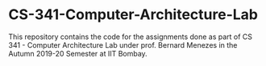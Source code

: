 # CS-341-Computer-Architecture-Lab
This repository contains the code for the assignments done as part of CS 341 - Computer Architecture Lab under prof. Bernard Menezes in the Autumn 2019-20 Semester at IIT Bombay.
